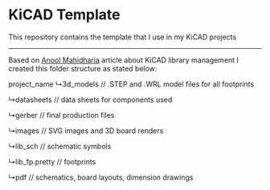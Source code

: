 # KiCAD Template
This repository contains the template that I use in my KiCAD projects
_____________
Based on [Anool Mahidharia](https://hackaday.com/2017/05/18/kicad-best-practises-library-management/) article about KiCAD library management I created this folder structure as stated below:

project_name
 ↳3d_models     // .STEP and .WRL model files for all footprints
 
 ↳datasheets    // data sheets for components used
 
 ↳gerber        // final production files
 
 ↳images        // SVG images and 3D board renders
 
 ↳lib_sch       // schematic symbols
 
 ↳lib_fp.pretty // footprints
 
 ↳pdf           // schematics, board layouts, dimension drawings

